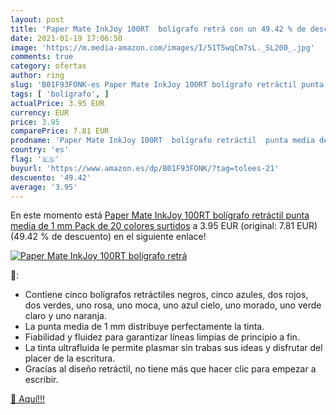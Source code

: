 ```yaml
---
layout: post
title: 'Paper Mate InkJoy 100RT  bolígrafo retrá con un 49.42 % de descuento'
date: 2021-01-19 17:06:50
image: 'https://m.media-amazon.com/images/I/51T5wqCm7sL._SL200_.jpg'
comments: true
category: ofertas
author: ring
slug: 'B01F93FONK-es Paper Mate InkJoy 100RT bolígrafo retráctil punta media de...'
tags: [ 'bolígrafo', ]
actualPrice: 3.95 EUR
currency: EUR
price: 3.95
comparePrice: 7.81 EUR
prodname: 'Paper Mate InkJoy 100RT  bolígrafo retráctil  punta media de 1 mm  Pack de 20  colores surtidos'
country: 'es'
flag: '🇪🇸'
buyurl: 'https://www.amazon.es/dp/B01F93FONK/?tag=tolees-21'
descuento: '49.42'
average: '3.95'
---
```


En este momento está [Paper Mate InkJoy 100RT  bolígrafo retráctil  punta media de 1 mm  Pack de 20  colores surtidos](https://www.amazon.es/dp/B01F93FONK/?tag=tolees-21) a 3.95 EUR (original: 7.81 EUR) (49.42 %  de descuento) en el siguiente enlace!

[![Paper Mate InkJoy 100RT  bolígrafo retrá](https://m.media-amazon.com/images/I/51T5wqCm7sL._SL200_.jpg)](https://www.amazon.es/dp/B01F93FONK/?tag=tolees-21)

🔎:

- Contiene cinco bolígrafos retráctiles negros, cinco azules, dos rojos, dos verdes, uno rosa, uno moca, uno azul cielo, uno morado, uno verde claro y uno naranja.
- La punta media de 1 mm distribuye perfectamente la tinta.
- Fiabilidad y fluidez para garantizar líneas limpias de principio a fin.
- La tinta ultrafluida le permite plasmar sin trabas sus ideas y disfrutar del placer de la escritura.
- Gracias al diseño retráctil, no tiene más que hacer clic para empezar a escribir.

[🛒 Aquí!!!](https://www.amazon.es/dp/B01F93FONK/?tag=tolees-21)
